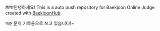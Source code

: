 ###안녕하세요!
This is a auto push repository for Baekjoon Online Judge created with [BaekjoonHub](https://github.com/BaekjoonHub/BaekjoonHub).

`백준` 문제 기록용으로 쓰고 있습니다!~

